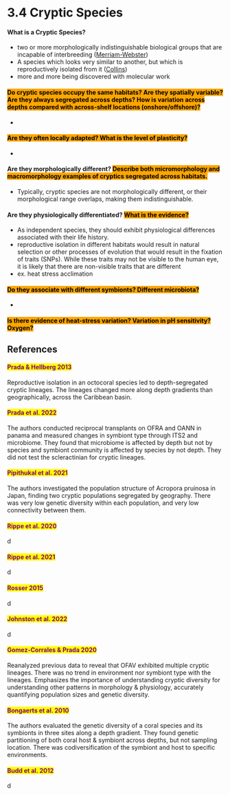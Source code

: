 # 3.4 Cryptic Species

#### What is a Cryptic Species?&#x20;

* two or more morphologically indistinguishable biological groups that are incapable of interbreeding  ([Merriam-Webster](https://www.merriam-webster.com/dictionary/cryptic%20species))&#x20;
* A species which looks very similar to another, but which is reproductively isolated from it ([Collins](https://www.collinsdictionary.com/us/dictionary/english/cryptic-species))
* more and more being discovered with molecular work&#x20;

#### <mark style="background-color:orange;">Do cryptic species occupy the same habitats? Are they spatially variable? Are they always segregated across depths? How is variation across depths compared with across-shelf locations (onshore/offshore)?</mark>&#x20;

*

#### <mark style="background-color:orange;">Are they often locally adapted? What is the level of plasticity?</mark>

*

#### Are they morphologically different? <mark style="background-color:orange;">Describe both micromorphology and macromorphology examples of cryptics segregated across habitats.</mark>

* Typically, cryptic species are not morphologically different, or their morphological range overlaps, making them indistinguishable.&#x20;

#### Are they physiologically differentiated? <mark style="background-color:orange;">What is the evidence?</mark>&#x20;

* As independent species, they should exhibit physiological differences associated with their life history.&#x20;
* reproductive isolation in different habitats would result in natural selection or other processes of evolution that would result in the fixation of traits (SNPs). While these traits may not be visible to the human eye, it is likely that there are non-visible traits that are different&#x20;
* ex. heat stress acclimation&#x20;

#### &#x20;<mark style="background-color:orange;">Do they associate with different symbionts? Different microbiota?</mark>&#x20;

*

#### <mark style="background-color:orange;">Is there evidence of heat-stress variation? Variation in pH sensitivity? Oxygen?</mark>



## References

#### <mark style="color:purple;">Prada & Hellberg 2013</mark>&#x20;

Reproductive isolation in an octocoral species led to depth-segregated cryptic lineages. The lineages changed more along depth gradients than geographically,  across the Caribbean basin. &#x20;

#### <mark style="color:purple;">Prada et al. 2022</mark>

The authors conducted reciprocal transplants on OFRA and OANN in panama and measured changes in symbiont type through ITS2 and microbiome. They found that microbiome is affected by depth but not by species and symbiont community is affected by species by not depth. They did not test the scleractinian for cryptic lineages. &#x20;

#### <mark style="color:purple;">Pipithukal et al. 2021</mark>

The authors investigated the population structure of Acropora pruinosa in Japan, finding two cryptic populations segregated by geography. There was very low genetic diversity within each population, and very low connectivity between them.&#x20;

#### <mark style="color:purple;">Rippe et al. 2020</mark>

d

#### <mark style="color:purple;">Rippe et al. 2021</mark>

d

#### <mark style="color:purple;">Rosser 2015</mark>

d

#### <mark style="color:purple;">Johnston et al. 2022</mark>

d

#### <mark style="color:purple;">Gomez-Corrales & Prada 2020</mark>

Reanalyzed previous data to reveal that OFAV exhibited multiple cryptic lineages. There was no trend in environment nor symbiont type with the lineages. Emphasizes the importance of understanding cryptic diversity for understanding other patterns in morphology & physiology, accurately quantifying population sizes and genetic diversity.&#x20;

#### <mark style="color:purple;">Bongaerts et al. 2010</mark>

The authors evaluated the genetic diversity of a coral species and its symbionts in three sites along a depth gradient. They found genetic partitioning of both coral host & symbiont across depths, but not sampling location. There was codiversification of the symbiont and host to specific environments.&#x20;

#### <mark style="color:purple;">Budd et al. 2012</mark>

d





